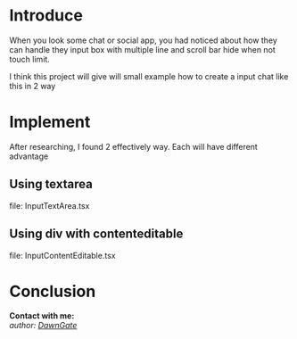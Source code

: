 # Introduce

When you look some chat or social app, you had noticed about how they can handle they input box with multiple line and
scroll bar hide when not touch limit.

I think this project will give will small example how to create a input chat like this in 2 way

# Implement

After researching, I found 2 effectively way. Each will have different advantage

## Using textarea

file: InputTextArea.tsx

## Using div with contenteditable

file: InputContentEditable.tsx

# Conclusion

**Contact with me:** <br />
*author: [DawnGate](mailto:lam99quyen@gmail.com)*